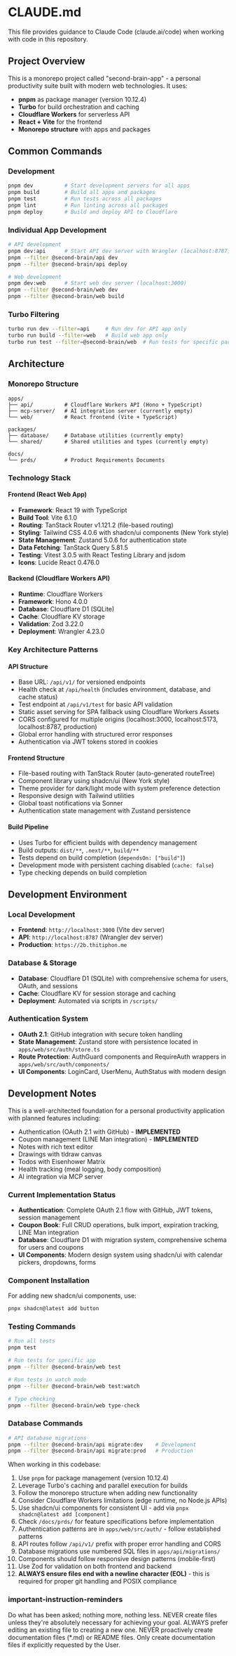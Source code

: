 # CLAUDE.md

This file provides guidance to Claude Code (claude.ai/code) when working with code in this repository.

## Project Overview

This is a monorepo project called "second-brain-app" - a personal productivity suite built with modern web technologies. It uses:

- **pnpm** as package manager (version 10.12.4)
- **Turbo** for build orchestration and caching
- **Cloudflare Workers** for serverless API
- **React + Vite** for the frontend
- **Monorepo structure** with apps and packages

## Common Commands

### Development

```bash
pnpm dev          # Start development servers for all apps
pnpm build        # Build all apps and packages
pnpm test         # Run tests across all packages
pnpm lint         # Run linting across all packages
pnpm deploy       # Build and deploy API to Cloudflare
```

### Individual App Development

```bash
# API development
pnpm dev:api      # Start API dev server with Wrangler (localhost:8787)
pnpm --filter @second-brain/api dev
pnpm --filter @second-brain/api deploy

# Web development
pnpm dev:web      # Start web dev server (localhost:3000)
pnpm --filter @second-brain/web dev
pnpm --filter @second-brain/web build
```

### Turbo Filtering

```bash
turbo run dev --filter=api     # Run dev for API app only
turbo run build --filter=web   # Build web app only
turbo run test --filter=@second-brain/web  # Run tests for specific package
```

## Architecture

### Monorepo Structure

```plain
apps/
├── api/          # Cloudflare Workers API (Hono + TypeScript)
├── mcp-server/   # AI integration server (currently empty)
└── web/          # React frontend (Vite + TypeScript)

packages/
├── database/     # Database utilities (currently empty)
└── shared/       # Shared utilities and types (currently empty)

docs/
└── prds/         # Product Requirements Documents
```

### Technology Stack

#### Frontend (React Web App)

- **Framework**: React 19 with TypeScript
- **Build Tool**: Vite 6.1.0
- **Routing**: TanStack Router v1.121.2 (file-based routing)
- **Styling**: Tailwind CSS 4.0.6 with shadcn/ui components (New York style)
- **State Management**: Zustand 5.0.6 for authentication state
- **Data Fetching**: TanStack Query 5.81.5
- **Testing**: Vitest 3.0.5 with React Testing Library and jsdom
- **Icons**: Lucide React 0.476.0

#### Backend (Cloudflare Workers API)

- **Runtime**: Cloudflare Workers
- **Framework**: Hono 4.0.0
- **Database**: Cloudflare D1 (SQLite)
- **Cache**: Cloudflare KV storage
- **Validation**: Zod 3.22.0
- **Deployment**: Wrangler 4.23.0

### Key Architecture Patterns

#### API Structure

- Base URL: `/api/v1/` for versioned endpoints
- Health check at `/api/health` (includes environment, database, and cache status)
- Test endpoint at `/api/v1/test` for basic API validation
- Static asset serving for SPA fallback using Cloudflare Workers Assets
- CORS configured for multiple origins (localhost:3000, localhost:5173, localhost:8787, production)
- Global error handling with structured error responses
- Authentication via JWT tokens stored in cookies

#### Frontend Structure

- File-based routing with TanStack Router (auto-generated routeTree)
- Component library using shadcn/ui (New York style)
- Theme provider for dark/light mode with system preference detection
- Responsive design with Tailwind utilities
- Global toast notifications via Sonner
- Authentication state management with Zustand persistence

#### Build Pipeline

- Uses Turbo for efficient builds with dependency management
- Build outputs: `dist/**`, `.next/**`, `build/**`
- Tests depend on build completion (`dependsOn: ["build"]`)
- Development mode with persistent caching disabled (`cache: false`)
- Type checking depends on build completion

## Development Environment

### Local Development

- **Frontend**: `http://localhost:3000` (Vite dev server)
- **API**: `http://localhost:8787` (Wrangler dev server)
- **Production**: `https://2b.thitiphon.me`

### Database & Storage

- **Database**: Cloudflare D1 (SQLite) with comprehensive schema for users, OAuth, and sessions
- **Cache**: Cloudflare KV for session storage and caching
- **Deployment**: Automated via scripts in `/scripts/`

### Authentication System

- **OAuth 2.1**: GitHub integration with secure token handling
- **State Management**: Zustand store with persistence located in `apps/web/src/auth/store.ts`
- **Route Protection**: AuthGuard components and RequireAuth wrappers in `apps/web/src/auth/components/`
- **UI Components**: LoginCard, UserMenu, AuthStatus with modern design

## Development Notes

This is a well-architected foundation for a personal productivity application with planned features including:

- Authentication (OAuth 2.1 with GitHub) - **IMPLEMENTED**
- Coupon management (LINE Man integration) - **IMPLEMENTED**
- Notes with rich text editor
- Drawings with tldraw canvas
- Todos with Eisenhower Matrix
- Health tracking (meal logging, body composition)
- AI integration via MCP server

### Current Implementation Status

- **Authentication**: Complete OAuth 2.1 flow with GitHub, JWT tokens, session management
- **Coupon Book**: Full CRUD operations, bulk import, expiration tracking, LINE Man integration
- **Database**: Cloudflare D1 with migration system, comprehensive schema for users and coupons
- **UI Components**: Modern design system using shadcn/ui with calendar pickers, dropdowns, forms

### Component Installation

For adding new shadcn/ui components, use:

```bash
pnpx shadcn@latest add button
```

### Testing Commands

```bash
# Run all tests
pnpm test

# Run tests for specific app
pnpm --filter @second-brain/web test

# Run tests in watch mode
pnpm --filter @second-brain/web test:watch

# Type checking
pnpm --filter @second-brain/web type-check
```

### Database Commands

```bash
# API database migrations
pnpm --filter @second-brain/api migrate:dev    # Development
pnpm --filter @second-brain/api migrate:prod   # Production
```

When working in this codebase:

1. Use `pnpm` for package management (version 10.12.4)
2. Leverage Turbo's caching and parallel execution for builds
3. Follow the monorepo structure when adding new functionality
4. Consider Cloudflare Workers limitations (edge runtime, no Node.js APIs)
5. Use shadcn/ui components for consistent UI - add via `pnpx shadcn@latest add [component]`
6. Check `/docs/prds/` for feature specifications before implementation
7. Authentication patterns are in `apps/web/src/auth/` - follow established patterns
8. API routes follow `/api/v1/` prefix with proper error handling and CORS
9. Database migrations use numbered SQL files in `apps/api/migrations/`
10. Components should follow responsive design patterns (mobile-first)
11. Use Zod for validation on both frontend and backend
12. **ALWAYS ensure files end with a newline character (EOL)** - this is required for proper git handling and POSIX compliance

### important-instruction-reminders
Do what has been asked; nothing more, nothing less.
NEVER create files unless they're absolutely necessary for achieving your goal.
ALWAYS prefer editing an existing file to creating a new one.
NEVER proactively create documentation files (*.md) or README files. Only create documentation files if explicitly requested by the User.
